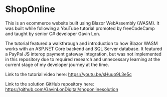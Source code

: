 # ShopOnline

This is an ecommerce website built using Blazor WebAssembly (WASM). It was built while following a YouTube tutorial promoted by freeCodeCamp and taught by senior C# developer Gavin Lon. 

The tutorial featured a walkthrough and introduction to how Blazor WASM works with an ASP.NET Core backend and SQL Server database. It featured a PayPal JS interop payment gateway integration, but was not implemented in this repository due to required research and unnecessary learning at the current stage of my developer journey at the time.

Link to the tutorial video here: https://youtu.be/sHuuo9L3e5c

Link to the solution GitHub repository here: https://github.com/GavinLonDigital/shoponlinesolution
